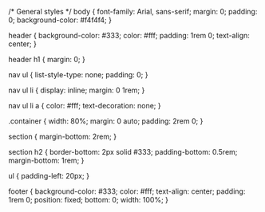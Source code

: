 /* General styles */
body {
    font-family: Arial, sans-serif;
    margin: 0;
    padding: 0;
    background-color: #f4f4f4;
}

header {
    background-color: #333;
    color: #fff;
    padding: 1rem 0;
    text-align: center;
}

header h1 {
    margin: 0;
}

nav ul {
    list-style-type: none;
    padding: 0;
}

nav ul li {
    display: inline;
    margin: 0 1rem;
}

nav ul li a {
    color: #fff;
    text-decoration: none;
}

.container {
    width: 80%;
    margin: 0 auto;
    padding: 2rem 0;
}

section {
    margin-bottom: 2rem;
}

section h2 {
    border-bottom: 2px solid #333;
    padding-bottom: 0.5rem;
    margin-bottom: 1rem;
}

ul {
    padding-left: 20px;
}

footer {
    background-color: #333;
    color: #fff;
    text-align: center;
    padding: 1rem 0;
    position: fixed;
    bottom: 0;
    width: 100%;
}

